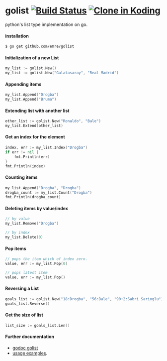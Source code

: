 golist [![Build Status](https://travis-ci.org/emre/golist.png)](https://travis-ci.org/emre/golist) [![Clone in Koding](http://kbutton.org/clone.png?v99)](http://kbutton.org/emre/golist)
======

python's list type implementation on go.

#### installation
```bash
$ go get github.com/emre/golist
```

#### Initialization of a new List 
```go
my_list := golist.New()
my_list := golist.New("Galatasaray", "Real Madrid")
```

#### Appending items
```go
my_list.Append("Drogba")
my_list.Append("Bruma")
```


#### Extending list with another list
```go
other_list := golist.New("Ronaldo", "Bale")
my_list.Extend(other_list)
```

#### Get an index for the element
```go
index, err := my_list.Index("Drogba")
if err != nil {
	fmt.Println(err)
}
fmt.Println(index)
```
#### Counting items
```go
my_list.Append("Drogba", "Drogba")
drogba_count := my_list.Count("Drogba")
fmt.Println(drogba_count)
```

#### Deleting items by value/index
```go
// by value
my_list.Remove("Drogba")

// by index
my_list.Delete(0)
```

#### Pop items

```go
// pops the item which of index zero.
value, err := my_list.Pop(0)

// pops latest item
value, err := my_list.Pop()
```

#### Reversing a List
```go
goals_list := golist.New("18:Drogba", "56:Bale", "90+2:Sabri Sarioglu")
goals_list.Reverse()
```

#### Get the size of list
```go
list_size := goals_list.Len()
```

#### Further documentation
- <a href="http://godoc.org/github.com/emre/golist">godoc golist</a>
- <a href="https://github.com/emre/golist/blob/master/list_test.go">usage examples</a>.

